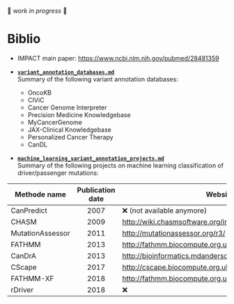 :construction: *work in progress* :construction:  

# Biblio
 
* IMPACT main paper: https://www.ncbi.nlm.nih.gov/pubmed/28481359

* [**`variant_annotation_databases.md`**](https://github.com/ElsaB/impact-annotator/tree/master/doc/biblio/variant_annotation_databases.md)  
Summary of the following variant annotation databases:
	* OncoKB
	* CIViC
	* Cancer Genome Interpreter
	* Precision Medicine Knowledgebase
	* MyCancerGenome
	* JAX-Clinical Knowledgebase
	* Personalized Cancer Therapy
	* CanDL

* [**`machine_learning_variant_annotation_projects.md`**](https://github.com/ElsaB/impact-annotator/tree/master/doc/biblio/machine_learning_variant_annotation_projects.md)  
Summary of the following projects on machine learning classification of driver/passenger mutations:

| Methode name     | Publication date | Website                                                |
| ---------------- | :--------------: | ------------------------------------------------------ |
| CanPredict       | 2007             | :x: (not available anymore)                            |
| CHASM            | 2009             | http://wiki.chasmsoftware.org/index.php/CHASM_Overview |  
| MutationAssessor | 2011             | http://mutationassessor.org/r3/                        |
| FATHMM           | 2013             | http://fathmm.biocompute.org.uk/index.html             | 
| CanDrA           | 2013             | http://bioinformatics.mdanderson.org/main/CanDrA       | 
| CScape           | 2017             | http://cscape.biocompute.org.uk                        |
| FATHMM-XF        | 2018             | http://fathmm.biocompute.org.uk/fathmm-xf/             |
| rDriver          | 2018             | :x:                                                    |
